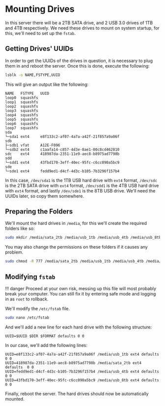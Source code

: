 # Mounting Drives

In this server there will be a 2TB SATA drive, and 2 USB 3.0 drives of 1TB and 4TB respectively. We need these drives to mount on system startup, for this, we'll need to set up the `fstab`.

## Getting Drives' UUIDs

In order to get the UUIDs of the drives in question, it is necessary to plug them in and reboot the server. Once this is done, execute the following:

```bash
lsblk -o NAME,FSTYPE,UUID
```

This will give an output like the following:

```text
NAME   FSTYPE   UUID
loop0  squashfs
loop1  squashfs
loop2  squashfs
loop3  squashfs
loop4  squashfs
loop5  squashfs
loop6  squashfs
loop7  squashfs
sda
└─sda1 ext4     e8f133c2-af07-4a7a-a42f-21f857a9a06f
sdb
├─sdb1 vfat     A12E-F096
└─sdb2 ext4     c1aafa14-c857-4d3e-8ae1-00c8cd462810
sdc    ext4     418987da-2351-11e9-aec8-b8975ad7798b
sdd
└─sdd1 ext4     43fbd170-3eff-40ec-95fc-c6cc090a5bc9
sde
└─sde1 ext4     fedd9ed1-d4cf-4d3c-b105-7b3296f157b4
```

In this case, `/dev/sda1` is the 1TB USB hard drive with `ext4` format, `/dev/sdc` is the 2TB SATA drive with `ext4` format, `/dev/sdd1` is the 4TB USB hard drive with `ext4` format, and lastly `/dev/sde1` is the 8TB USB drive. We'll need the UUIDs later, so copy them somewhere.

## Preparing the Folders

We'll mount the hard drives in `/media`, for this we'll create the required folders like so:

```bash
sudo mkdir /media/sata_2tb /media/usb_1tb /media/usb_4tb /media/usb_8tb
```

You may also change the permissions on these folders if it causes any problem.

```bash
sudo chmod -R 777 /media/sata_2tb /media/usb_1tb /media/usb_4tb /media/usb_8tb
```

## Modifying `fstab`

!!! danger
    Proceed at your own risk, messing up this file will most probably break your computer. You can still fix it by entering safe mode and logging in as `root` to rollback.

We'll modify the `/etc/fstab` file.

```bash
sudo nano /etc/fstab
```

And we'll add a new line for each hard drive with the following structure:

```text
UUID=$UUID $DIR $FORMAT defaults 0 0
```

In our case, we'll add the following lines:

```text
UUID=e8f133c2-af07-4a7a-a42f-21f857a9a06f /media/usb_1tb ext4 defaults 0 0
UUID=418987da-2351-11e9-aec8-b8975ad7798b /media/sata_2tb ext4 defaults  0 0
UUID=fedd9ed1-d4cf-4d3c-b105-7b3296f157b4 /media/usb_4tb ext4 defaults 0 0
UUID=43fbd170-3eff-40ec-95fc-c6cc090a5bc9 /media/usb_8tb ext4 defaults 0 0
```

Finally, reboot the server. The hard drives should now be automatically mounted.
